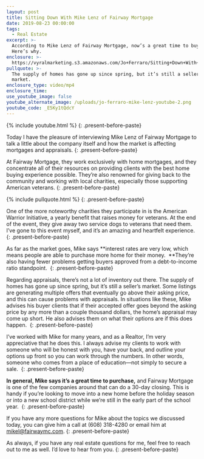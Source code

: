 ```yaml
---
layout: post
title: Sitting Down With Mike Lenz of Fairway Mortgage
date: 2019-08-23 00:00:00
tags:
  - Real Estate
excerpt: >-
  According to Mike Lenz of Fairway Mortgage, now’s a great time to buy a home.
  Here’s why.
enclosure: >-
  https://vyralmarketing.s3.amazonaws.com/Jo+Ferraro/Sitting+Down+With+Mike+Lenz+of+Fairway+Mortgage.mp4
pullquote: >-
  The supply of homes has gone up since spring, but it’s still a seller’s
  market.
enclosure_type: video/mp4
enclosure_time:
use_youtube_image: false
youtube_alternate_image: /uploads/jo-ferraro-mike-lenz-youtube-2.png
youtube_code: _E5Ky1tQdcY
---
```


{% include youtube.html %}
{: .present-before-paste}

Today I have the pleasure of interviewing Mike Lenz of Fairway Mortgage to talk a little about the company itself and how the market is affecting mortgages and appraisals.
{: .present-before-paste}

At Fairway Mortgage, they work exclusively with home mortgages, and they concentrate all of their resources on providing clients with the best home buying experience possible. They’re also renowned for giving back to the community and working with local charities, especially those supporting American veterans.
{: .present-before-paste}

{% include pullquote.html %}
{: .present-before-paste}

One of the more noteworthy charities they participate in is the American Warrior Initiative, a yearly benefit that raises money for veterans. At the end of the event, they give away two service dogs to veterans that need them. I’ve gone to this event myself, and it’s an amazing and heartfelt experience.&nbsp;
{: .present-before-paste}

As far as the market goes, Mike says **interest rates are very low, which means people are able to purchase more home for their money. &nbsp;**They’re also having fewer problems getting buyers approved from a debt-to-income ratio standpoint.&nbsp;
{: .present-before-paste}

Regarding appraisals, there’s not a lot of inventory out there. The supply of homes has gone up since spring, but it’s still a seller’s market. Some listings are generating multiple offers that eventually go above their asking price, and this can cause problems with appraisals. In situations like these, Mike advises his buyer clients that if their accepted offer goes beyond the asking price by any more than a couple thousand dollars, the home’s appraisal may come up short. He also advises them on what their options are if this does happen.&nbsp;
{: .present-before-paste}

I’ve worked with Mike for many years, and as a Realtor, I’m very appreciative that he does this. I always advise my clients to work with someone who will be honest with you, have your back, and outline your options up front so you can work through the numbers. In other words, someone who comes from a place of education—not simply to secure a sale.&nbsp;
{: .present-before-paste}

**In general, Mike says it’s a great time to purchase,** and Fairway Mortgage is one of the few companies around that can do a 30-day closing. This is handy if you’re looking to move into a new home before the holiday season or into a new school district while we’re still in the early part of the school year.&nbsp;
{: .present-before-paste}

If you have any more questions for Mike about the topics we discussed today, you can give him a call at (608) 318-4280 or email him at mikel@fairwaymc.com.
{: .present-before-paste}

As always, if you have any real estate questions for me, feel free to reach out to me as well. I’d love to hear from you.
{: .present-before-paste}